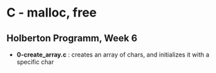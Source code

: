<h1>C - malloc, free</h1>
<h2>Holberton Programm, Week 6</h2>
<ul>
<li><strong>0-create_array.c</strong> : creates an array of chars, and initializes it with a specific char</li>
</ul>
